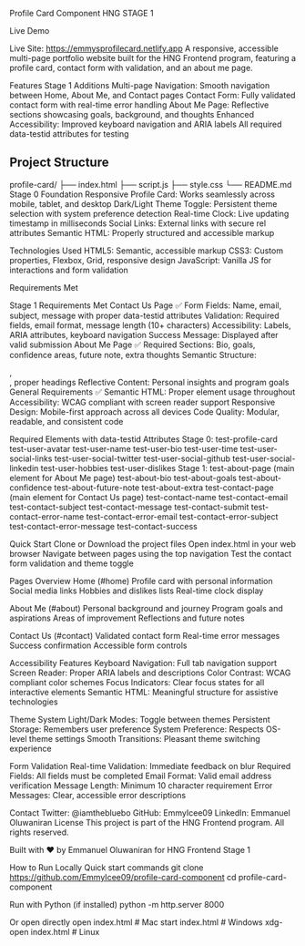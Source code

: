 Profile Card Component HNG STAGE 1


Live Demo

Live Site: https://emmysprofilecard.netlify.app 
A responsive, accessible multi-page portfolio website built for the HNG Frontend program, featuring a profile card, contact form with validation, and an about me page.

Features
Stage 1 Additions
Multi-page Navigation: Smooth navigation between Home, About Me, and Contact pages
Contact Form: Fully validated contact form with real-time error handling
About Me Page: Reflective sections showcasing goals, background, and thoughts
Enhanced Accessibility: Improved keyboard navigation and ARIA labels
All required data-testid attributes for testing

## Project Structure
profile-card/
├── index.html
├── script.js
├── style.css
└── README.md
Stage 0 Foundation
Responsive Profile Card: Works seamlessly across mobile, tablet, and desktop
Dark/Light Theme Toggle: Persistent theme selection with system preference detection
Real-time Clock: Live updating timestamp in milliseconds
Social Links: External links with secure rel attributes
Semantic HTML: Properly structured and accessible markup

Technologies Used
HTML5: Semantic, accessible markup
CSS3: Custom properties, Flexbox, Grid, responsive design
JavaScript: Vanilla JS for interactions and form validation

Requirements Met

Stage 1 Requirements Met
Contact Us Page ✅
Form Fields: Name, email, subject, message with proper data-testid attributes
Validation: Required fields, email format, message length (10+ characters)
Accessibility: Labels, ARIA attributes, keyboard navigation
Success Message: Displayed after valid submission
About Me Page ✅
Required Sections: Bio, goals, confidence areas, future note, extra thoughts
Semantic Structure: <main>, <section>, proper headings
Reflective Content: Personal insights and program goals
General Requirements ✅
Semantic HTML: Proper element usage throughout
Accessibility: WCAG compliant with screen reader support
Responsive Design: Mobile-first approach across all devices
Code Quality: Modular, readable, and consistent code




Required Elements with data-testid Attributes
Stage 0:
test-profile-card
test-user-avatar
test-user-name
test-user-bio
test-user-time
test-user-social-links
test-user-social-twitter
test-user-social-github
test-user-social-linkedin
test-user-hobbies
test-user-dislikes
Stage 1:
test-about-page (main element for About Me page)
test-about-bio
test-about-goals
test-about-confidence
test-about-future-note
test-about-extra
test-contact-page (main element for Contact Us page)
test-contact-name
test-contact-email
test-contact-subject
test-contact-message
test-contact-submit
test-contact-error-name
test-contact-error-email
test-contact-error-subject
test-contact-error-message
test-contact-success

Quick Start
Clone or Download the project files
Open index.html in your web browser
Navigate between pages using the top navigation
Test the contact form validation and theme toggle

Pages Overview
Home (#home)
Profile card with personal information
Social media links
Hobbies and dislikes lists
Real-time clock display

About Me (#about)
Personal background and journey
Program goals and aspirations
Areas of improvement
Reflections and future notes

Contact Us (#contact)
Validated contact form
Real-time error messages
Success confirmation
Accessible form controls

Accessibility Features
Keyboard Navigation: Full tab navigation support
Screen Reader: Proper ARIA labels and descriptions
Color Contrast: WCAG compliant color schemes
Focus Indicators: Clear focus states for all interactive elements
Semantic HTML: Meaningful structure for assistive technologies

Theme System
Light/Dark Modes: Toggle between themes
Persistent Storage: Remembers user preference
System Preference: Respects OS-level theme settings
Smooth Transitions: Pleasant theme switching experience

Form Validation
Real-time Validation: Immediate feedback on blur
Required Fields: All fields must be completed
Email Format: Valid email address verification
Message Length: Minimum 10 character requirement
Error Messages: Clear, accessible error descriptions

Contact
Twitter: @iamthebluebo
GitHub: EmmyIcee09
LinkedIn: Emmanuel Oluwaniran
License
This project is part of the HNG Frontend program. All rights reserved.

Built with ❤️ by Emmanuel Oluwaniran for HNG Frontend Stage 1

How to Run Locally
Quick start commands
git clone https://github.com/EmmyIcee09/profile-card-component
cd profile-card-component

Run with Python (if installed)
python -m http.server 8000

Or open directly
open index.html  # Mac
start index.html # Windows
xdg-open index.html # Linux
